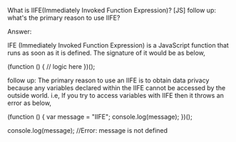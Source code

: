 What is IIFE(Immediately Invoked Function Expression)? [JS]
follow up: what's the primary reason to use IIFE?




Answer:





IFE (Immediately Invoked Function Expression) is a JavaScript function that runs as soon as it is defined. The signature of it would be as below,

(function () {
  // logic here
})();

follow up: The primary reason to use an IIFE is to obtain data privacy because any variables declared within the IIFE cannot be accessed by the outside world. i.e, If you try to access variables with IIFE then it throws an error as below,

(function () {
  var message = "IIFE";
  console.log(message);
})();

console.log(message); //Error: message is not defined